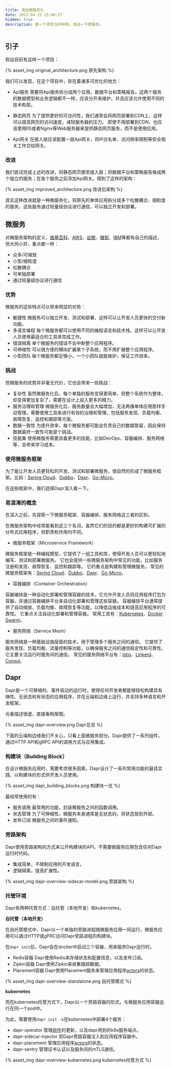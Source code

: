 ```yaml
---
title: 浅谈微服务化
date: 2023-04-25 15:08:27
hidden: true
description: 拿一个项目当作样例，浅谈一下微服务。
---
```

## 引子

假设目前有这样一个项目：

{% asset_img original_architecture.png 原先架构 %}

我们可以发现，在这个项目中，存在着诸多可优化的地方：

- Api服务
需要将Api服务拆分成两个应用，数据平台和策略报告。这两个服务的数据模型和业务逻辑都不一样，应该分开来维护。并且应该允许使用不同的技术构型。

- 静态网页
为了提供更好的可访问性，我们通常会将网页部署到CDN上，这样可以提高网页的访问速度，减轻服务器的压力。
即使不用部署到CDN，也应该使用IIS或者Nginx等Web服务器来提供静态网页服务，而不是使用应用。

- Api网关
在接入层应该配置一层Api网关，将IP白名单、访问频率限制等安全相关工作交给网关。

### 改进

我们尝试完成上述的改进，将静态网页挪至接入层；将数据平台和策略报告做成两个独立的服务；在各个服务之前添加Api网关。得到了这样的架构：

{% asset_img improved_architecture.png 改进后架构 %}

其实这种改进就是一种微服务化，将原先的单体应用拆分成多个松散耦合、细粒度的服务，这些服务通过轻量级协议进行通信，可以独立开发和部署。

## 微服务

对微服务架构的定义，[维基百科](https://zh.wikipedia.org/zh-cn/%E5%BE%AE%E6%9C%8D%E5%8B%99)、[AWS](https://aws.amazon.com/cn/microservices/)、[谷歌](https://cloud.google.com/learn/what-is-microservices-architecture?hl=zh-cn)、[微软](https://learn.microsoft.com/zh-cn/azure/architecture/microservices/)、[IBM](https://www.ibm.com/cn-zh/topics/microservices)等都有自己的描述，但大同小异，重点都一样：
- 众多/可缩放
- 小型/细粒度
- 松散耦合
- 可单独部署
- 通过轻量级协议进行通信

### 优势
微服务的这些特点可以带来明显的优势：
- 敏捷性
微服务可以独立开发、测试和部署，这样可以让开发人员更快的交付新功能。
- 多语言编程
每个微服务都可以使用不同的编程语言和技术栈，这样可以让开发人员使用最适合的工具来完成工作。
- 错误隔离
单个微服务的错误不会中断整个应用程序。
- 可伸缩性
可以很方便的横向扩展某个子系统，而不用扩展整个应用程序。
- 小型团队
每个微服务都足够小，一个小团队就能维护，保证工作效率。

### 挑战
但微服务的优势并非毫无代价，它也会带来一些挑战：
- 复杂性
虽然微服务化后，每个单独的服务变得更简单，但整个系统作为整体，却变得更加复杂了，需要在设计上投入更多的精力。
- 服务治理和管理
微服务化后，服务数量会大幅增加，无法再像单体应用那样手动管理，需要使用工具来进行有效的治理和管理，包括服务发现、负载均衡、故障恢复、监控和跟踪等方面。
- 数据一致性
为提升效率，每个微服务都可能会负责自己的数据暂留，因此保持数据最终一致性可能是个挑战。
- 技能集
使用微服务需要具备更多的技能，比如DevOps、容器编排、服务网络等，会带来学习成本。

### 使用微服务框架
为了能让开发人员更轻松的开发、测试和部署微服务，很自然的形成了微服务框架。比如：[Spring Cloud](https://spring.io/projects/spring-cloud)、[Dubbo](https://dubbo.apache.org/en/index.html)、[Dapr](https://dapr.io/)、[Go-Micro](https://github.com/go-micro/go-micro)。

在这些框架中，我们选择Dapr深入看一下。

### 易混淆的概念
在深入之前，先探索一下微服务框架、容器编排、服务网络这三者的区别。

在微服务架构中经常能看到这三个名词，虽然它们的目的都是更好的构建可扩展的分布式应用程序，但职责和作用均不同。

- 微服务框架（Microservice Framework）

微服务框架是一种编程模型，它提供了一组工具和库，使得开发人员可以更轻松地编写、测试和部署微服务。
它也会提供一些微服务架构中常见的功能，比如服务注册和发现、故障恢复、监控和跟踪等。
它的重点是构建和管理微服务。
常见的微服务框架有：[Spring Cloud](https://spring.io/projects/spring-cloud)、[Dubbo](https://dubbo.apache.org/en/index.html)、[Dapr]((https://dapr.io/))、[Go-Micro](https://github.com/go-micro/go-micro)。

- 容器编排（Container Orchestration）

容器编排是一种自动化部署和管理容器的技术，它允许开发人员将应用程序打包为容器，并通过容器编排平台来自动化部署和管理这些容器。
容器编排平台通常提供了自动缩放、负载均衡、故障恢复等功能，以降低运维成本和提高应用程序的可靠性。
它重点关注自动化部署和管理容器。
常用工具有：[Kubernetes](https://kubernetes.io/)、[Docker Swarm](https://docs.docker.com/engine/swarm/)。

- 服务网络（Service Mesh）

服务网络是一种基础设施层面的技术，用于管理多个服务之间的通信。
它提供了服务发现、负载均衡、流量控制等功能，以确保服务之间的通信稳定性和可靠性。
它主要关注运行时服务间的通信。
常见的服务网络平台有：[Istio](https://istio.io/)、[Linkerd](https://linkerd.io/)、[Consul](https://www.consul.io/)。

## Dapr

Dapr是一个可移植的、事件驱动的运行时，使得任何开发者都能够轻松构建具有弹性、无状态和有状态的应用程序，并在云端和边缘上运行，并支持多种语言和开发框架。

光看描述很虚，直接看构架图。

{% asset_img dapr-overview.png Dapr总览 %}

下面的云端和边缘我们不关心，只看上面微服务部分。Dapr提供了一系列组件，通过HTTP API和gRPC API的调用方式与应用集成。

### 构建块（Building Block）

在设计微服务应用时，需要考虑很多因素。Dapr设计了一系列常用功能的最佳实践，以构建块的形式供开发人员使用。

{% asset_img dapr_building_blocks.png 构建块一览 %}

最经常使用的有：
- 服务调用
最常用的功能，封装微服务之间的函数调用。
- 状态管理
为了可伸缩性，微服务本身通常是无状态的，将状态放到外部。
- 发布订阅
微服务之间的事件通知。

### 旁路架构
Dapr使用旁路架构的方式来公开构建块的API，不需要微服务应用包含任何Dapr运行时代码。
- 集成简单，不限制应用的开发语言。
- 逻辑隔离，提高扩展性。

{% asset_img dapr-overview-sidecar-model.png 旁路架构 %}

### 托管环境

Dapr有两种托管方式：自托管（本地开发）和kubernetes。

**自托管（本地开发）**

在自托管模式中，Dapr以一个单独的旁路进程随微服务应用一同运行，微服务应用可以通过HTTP或gPRC访问Dapr旁路进程的构建块。

在`dapr init`后，Dapr会在docker中启动三个容器，用来服务Dapr运行时。
- Redis容器
Dapr使用Redis来存储状态和配置信息，以及发布订阅。
- Zipkin容器
Dapr使用Zipkin来收集跟踪数据。
- Placement容器
Dapr使用Placement服务来管理应用程序[actors](https://docs.dapr.io/developing-applications/building-blocks/actors/actors-overview/)的状态。

{% asset_img dapr-overview-standalone.png 自托管模式 %}

**kubernetes**

而在kubernetes托管方式下，Dapr以一个旁路容器的形式，与微服务应用容器运行在同一个pod中。

为此，需要使用`dapr init -k`在kubernetes中部署4个服务：
- dapr-operator
管理[组件](https://docs.dapr.io/operations/components/)的更新，以及dapr用到的k8s服务端点。
- dapr-sidecar-injector
将Dapr旁路容器注入到应用程序容器中。
- dapr-placement
管理应用程序[actors](https://docs.dapr.io/developing-applications/building-blocks/actors/actors-overview/)的状态。
- dapr-sentry
管理证书认证以及服务间的mTLS通信。

{% asset_img dapr-overview-kubernetes.png kubernetes托管方式 %}
